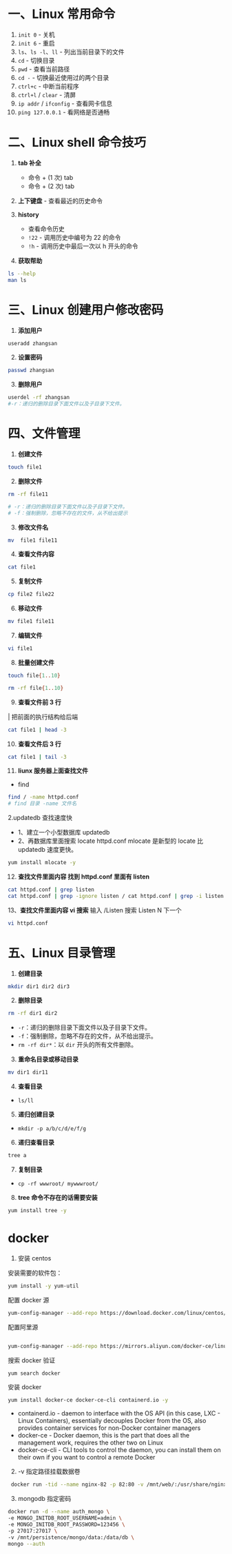 # 一、Linux 常用命令

1. `init 0` - 关机
2. `init 6` - 重启
3. `ls`、`ls -l`、`ll` - 列出当前目录下的文件
4. `cd` - 切换目录
5. `pwd` - 查看当前路径
6. `cd -` - 切换最近使用过的两个目录
7. `ctrl+c` - 中断当前程序
8. `ctrl+l` / `clear` - 清屏
9. `ip addr` / `ifconfig` - 查看网卡信息
10. `ping 127.0.0.1` - 看网络是否通畅

# 二、Linux shell 命令技巧

1. **tab 补全**

   - 命令 + (1 次) tab
   - 命令 + (2 次) tab

2. **上下键盘** - 查看最近的历史命令

3. **history**

   - 查看命令历史
   - `!22` - 调用历史中编号为 22 的命令
   - `!h` - 调用历史中最后一次以 h 开头的命令

4. **获取帮助**

```bash
ls --help
man ls
```

# 三、Linux 创建用户修改密码

1. **添加用户**

```bash
useradd zhangsan
```

2. **设置密码**

```bash
passwd zhangsan
```

3. **删除用户**

```bash
userdel -rf zhangsan
#-r：递归的删除目录下面文件以及子目录下文件。
```

# 四、文件管理

1. **创建文件**

```bash
touch file1
```

2. **删除文件**

```bash
rm -rf file11

# -r：递归的删除目录下面文件以及子目录下文件。
# -f：强制删除，忽略不存在的文件，从不给出提示
```

3. **修改文件名**

```bash
mv  file1 file11
```

4. **查看文件内容**

```bash
cat file1
```

5. **复制文件**

```bash
cp file2 file22
```

6. **移动文件**

```bash
mv file1 file11
```

7. **编辑文件**

```bash
vi file1
```

8. **批量创建文件**

```bash
touch file{1..10}

rm -rf file{1..10}
```

9. **查看文件前 3 行**

| 把前面的执行结构给后端

```bash
cat file1 | head -3
```

10. **查看文件后 3 行**

```bash
cat file1 | tail -3
```

11. **liunx 服务器上面查找文件**

- find

```bash
find / -name httpd.conf
# find 目录 -name 文件名
```

2.updatedb 查找速度快

- 1、建立一个小型数据库 updatedb
- 2、再数据库里面搜索 locate httpd.conf
  mlocate 是新型的 locate 比 updatedb 速度更快。

```bash
yum install mlocate -y
```

12. **查找文件里面内容 找到 httpd.conf 里面有 listen**

```bash
cat httpd.conf | grep listen
cat httpd.conf | grep -ignore listen / cat httpd.conf | grep -i listen #忽略大小写

```

13、**查找文件里面内容 vi 搜索**
输入 /Listen 搜索 Listen N 下一个

```bash
vi httpd.conf

```

# 五、Linux 目录管理

1. **创建目录**

```bash
mkdir dir1 dir2 dir3
```

2. **删除目录**

```bash
rm -rf dir1 dir2
```

- `-r`：递归的删除目录下面文件以及子目录下文件。
- `-f`：强制删除，忽略不存在的文件，从不给出提示。
- `rm -rf dir*`：以 `dir` 开头的所有文件删除。

3. **重命名目录或移动目录**

```bash
mv dir1 dir11
```

4. **查看目录**

- `ls/ll`

5. **递归创建目录**

- `mkdir -p a/b/c/d/e/f/g`

6. **递归查看目录**

```bash
tree a
```

7. **复制目录**

- `cp -rf wwwroot/ mywwwroot/`

8. **tree 命令不存在的话需要安装**

```bash
yum install tree -y
```

# docker

1. 安装 centos

安装需要的软件包：

```bash
yum install -y yum-util
```

配置 docker 源

```bash
yum-config-manager --add-repo https://download.docker.com/linux/centos/docker-ce.repo

```

配置阿里源

```bash

yum-config-manager --add-repo https://mirrors.aliyun.com/docker-ce/linux/centos/docker-ce.repo
```

搜索 docker 验证

```bash
yum search docker
```

安装 docker

```bash
yum install docker-ce docker-ce-cli containerd.io -y
```

- containerd.io - daemon to interface with the OS API (in this case, LXC - Linux Containers), essentially decouples Docker from the OS, also provides container services for non-Docker
  container managers
- docker-ce - Docker daemon, this is the part that does all the management work, requires the
  other two on Linux
- docker-ce-cli - CLI tools to control the daemon, you can install them on their own if you want
  to control a remote Docker

2. -v 指定路径挂载数据卷

```bash
 docker run -tid --name nginx-82 -p 82:80 -v /mnt/web/:/usr/share/nginx/html nginx
```

3. mongodb 指定密码

```bash
docker run -d --name auth_mongo \
-e MONGO_INITDB_ROOT_USERNAME=admin \
-e MONGO_INITDB_ROOT_PASSWORD=123456 \
-p 27017:27017 \
-v /mnt/persistence/mongo/data:/data/db \
mongo --auth
```
